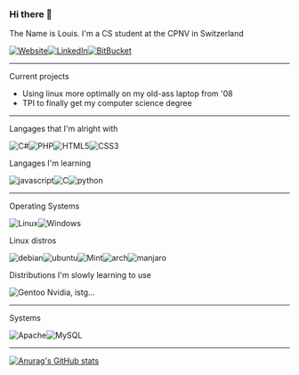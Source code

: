 ### Hi there 👋  
The Name is Louis. I'm a CS student at the CPNV in Switzerland

[<img alt="Website" src="https://img.shields.io/badge/Website-black.svg?&style=for-the-badge&logo=github&logoColor=white"/>](https://louisrichard.github.io/)[<img alt="LinkedIn" src="https://img.shields.io/badge/LinkedIn-blue.svg?style=for-the-badge&logo=linkedin&logoColor=white"/>](https://www.linkedin.com/in/louis-richard-8079b21a3)[<img alt="BitBucket" src="https://img.shields.io/badge/Bitbucket-darkblue.svg?style=for-the-badge&logo=bitbucket&logoColor=white"/>](https://bitbucket.org/LouisRichard/)

****

Current projects

* Using linux more optimally on my old-ass laptop from '08
* TPI to finally get my computer science degree 

****
Langages that I'm alright with 

<img alt="C#" src="https://img.shields.io/badge/c%23%20-%23239120.svg?&style=for-the-badge&logo=c-sharp&logoColor=white"/><img alt="PHP" src="https://img.shields.io/badge/php-%23777BB4.svg?&style=for-the-badge&logo=php&logoColor=white"/><img alt="HTML5" src="https://img.shields.io/badge/html5%20-%23E34F26.svg?&style=for-the-badge&logo=html5&logoColor=white"/><img alt="CSS3" src="https://img.shields.io/badge/css3%20-%231572B6.svg?&style=for-the-badge&logo=css3&logoColor=white"/>

Langages I'm learning  

<img alt="javascript" src="https://img.shields.io/badge/javascript-yellow.svg?&style=for-the-badge&logo=javascript&logoColor=white"/><img alt="C" src="https://img.shields.io/badge/C-green.svg?&style=for-the-badge&logo=C&logoColor=white"/><img alt="python" src="https://img.shields.io/badge/python-blue.svg?&style=for-the-badge&logo=python&logoColor=white"/>
****
Operating Systems  

<img alt="Linux" src="https://img.shields.io/badge/Linux-black.svg?&style=for-the-badge&logo=linux&logoColor=white"/><img alt="Windows" src="https://img.shields.io/badge/Windows-blue.svg?&style=for-the-badge&logo=windows&logoColor=white"/>

Linux distros  

<img alt="debian" src="https://img.shields.io/badge/Debian-darkred.svg?&style=for-the-badge&logo=debian&logoColor=white"/><img alt="ubuntu" src="https://img.shields.io/badge/Ubuntu-orange.svg?&style=for-the-badge&logo=ubuntu&logoColor=white"/><img alt="Mint" src="https://img.shields.io/badge/Mint-green.svg?&style=for-the-badge&logo=linux-mint&logoColor=white"/><img alt="arch" src="https://img.shields.io/badge/Arch-blue.svg?&style=for-the-badge&logo=Arch-linux&logoColor=white"/><img alt="manjaro" src="https://img.shields.io/badge/Manjaro-green.svg?&style=for-the-badge&logo=manjaro&logoColor=white"/>

Distributions I'm slowly learning to use  

<img alt="Gentoo" src="https://img.shields.io/badge/Gentoo-purple.svg?&style=for-the-badge&logo=gentoo&logoColor=white"/> Nvidia, istg...
****
Systems  

<img alt="Apache" src="https://img.shields.io/badge/Apache-darkred.svg?&style=for-the-badge&logo=apache&logoColor=white"/><img alt="MySQL" src="https://img.shields.io/badge/MySQL-darkblue.svg?&style=for-the-badge&logo=mysql&logoColor=white"/>

****

[![Anurag's GitHub stats](https://github-readme-stats.vercel.app/api?username=LouisRichard&show_icons=true&theme=radical)](https://github.com/anuraghazra/github-readme-stats)
